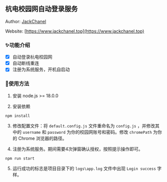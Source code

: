 ## 杭电校园网自动登录服务

<!-- 作者信息 -->

Author: [JackChanel](https://github.com/JackChanel)

Website: [https://www.jackchanel.top](https://www.jackchanel.top)


### ✨功能介绍

- [x] 自动登录杭电校园网
- [x] 自动断线重连
- [x] 注册为系统服务，开机自启动
  
### 👏使用方法

1. 安装 node.js >= 18.0.0

2. 安装依赖
```shell
npm install
```
3. 修改配置文件：将 `default.config.js` 文件重命名为 `config.js` ，并修改其中的 `username` 和 `password` 为你的校园网账号和密码。修改 `chromePath` 为你的 Chrome 浏览器的路径。

4. 注册为系统服务。期间需要4次弹窗确认授权，按照提示操作即可。
```shell
npm run start
```
5. 运行成功的标志是项目目录下的 `logs\app.log` 文件中出现 `Login success` 字样。






